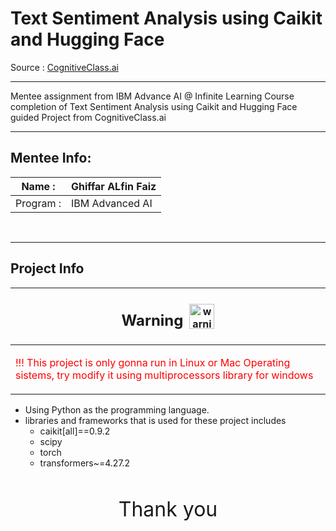 # Text Sentiment Analysis using Caikit and Hugging Face 

Source : [CognitiveClass.ai](https://cognitiveclass.ai/courses/course-v1:IBMSkillsNetwork+GPXX0PYAEN+v1?authuser=0 "Text Sentiment Analysis using Caikit and Hugging Face")

---

Mentee assignment from IBM Advance AI @ Infinite Learning Course completion of Text Sentiment Analysis using Caikit and Hugging Face guided Project from CognitiveClass.ai

---



## Mentee Info:


| Name :| Ghiffar ALfin Faiz |
|--------|--------------------|
| Program : | IBM Advanced AI |

<br>

---

## Project Info

|<div style="display:flex; justify-content:center; align-items:center; ;"> <h2 style="margin-right:10px">Warning</h2>  <img width="40px" height="40px" src="https://th.bing.com/th/id/OIP.NrfKsD9AwweM8zNKuO44sQHaHa?rs=1&pid=ImgDetMain" alt="warning ico"/></div>|
|--------|
|<p style="color:red"> !!! This project is only gonna run in Linux or Mac Operating sistems, try modify it using multiprocessors library for windows </p>|

- Using Python as the programming language. 
- libraries and frameworks that is used for these project includes 
	+ caikit[all]==0.9.2
	+ scipy
	- torch
	- transformers~=4.27.2


<div style="width:100%; display:flex; justify-content:center"><p style="font-size:2rem">Thank you</p></div>
